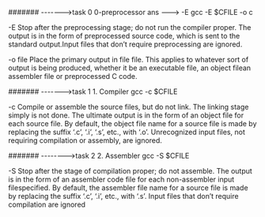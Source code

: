 ####### ------->task 0 0-preprocessor
ans ---> -E
gcc -E $CFILE -o c

 -E
Stop after the preprocessing stage; do not run the compiler proper. The output is in the form of preprocessed source code, which is sent to the standard output.Input files that don’t require preprocessing are ignored.

-o file
Place the primary output in file file. This applies to whatever sort of output is being produced, whether it be an executable file, an object filean assembler file or preprocessed C code.

####### ------->task 1 1. Compiler
gcc -c $CFILE 

-c
Compile or assemble the source files, but do not link. The linking stage simply is not done. The ultimate output is in the form of an object file for each source file.
By default, the object file name for a source file is made by replacing the suffix ‘.c’, ‘.i’, ‘.s’, etc., with ‘.o’.
Unrecognized input files, not requiring compilation or assembly, are ignored.

####### -------->task 2 2. Assembler
gcc -S $CFILE
 
-S
Stop after the stage of compilation proper; do not assemble. The output is in the form of an assembler code file for each non-assembler input filespecified.
By default, the assembler file name for a source file is made by replacing the suffix ‘.c’, ‘.i’, etc., with ‘.s’. Input files that don’t require compilation are ignored
